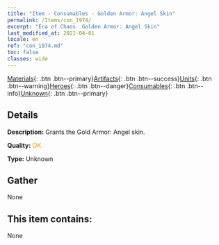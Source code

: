 ```yaml
---
title: "Item - Consumables - Golden Armor: Angel Skin"
permalink: /Items/con_1974/
excerpt: "Era of Chaos  Golden Armor: Angel Skin"
last_modified_at: 2021-04-01
locale: en
ref: "con_1974.md"
toc: false
classes: wide
---
```

 [Materials](/Items/){: .btn .btn--primary}[Artifacts](/Items/Artifacts/){: .btn .btn--success}[Units](/Items/Units/){: .btn .btn--warning}[Heroes](/Items/Heroes/){: .btn .btn--danger}[Consumables](/Items/Consumables/){: .btn .btn--info}[Unknown](/Items/Unknown/){: .btn .btn--primary}

## Details
 **Description:** Grants the Gold Armor: Angel skin.

 **Quality:** <span style="color: #FF8C00">OK</span>

 **Type:** Unknown

## Gather

  None

## This item contains:

  None

